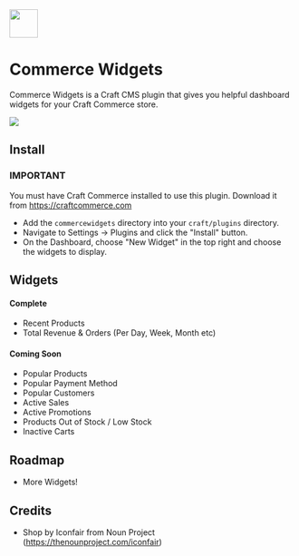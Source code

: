 <img src="https://raw.githubusercontent.com/madebyshape/commerce-widgets/master/screenshots/icon.png" width="50">

# Commerce Widgets

Commerce Widgets is a Craft CMS plugin that gives you helpful dashboard widgets for your Craft Commerce store.

<img src="https://raw.githubusercontent.com/madebyshape/commerce-widgets/master/screenshots/example.png">

## Install

### IMPORTANT

You must have Craft Commerce installed to use this plugin. Download it from https://craftcommerce.com

- Add the `commercewidgets` directory into your `craft/plugins` directory.
- Navigate to Settings -> Plugins and click the "Install" button.
- On the Dashboard, choose "New Widget" in the top right and choose the widgets to display.

## Widgets

#### Complete

- Recent Products
- Total Revenue & Orders (Per Day, Week, Month etc)

#### Coming Soon 

- Popular Products
- Popular Payment Method
- Popular Customers
- Active Sales
- Active Promotions
- Products Out of Stock / Low Stock
- Inactive Carts

## Roadmap

- More Widgets!

## Credits

- Shop by Iconfair from Noun Project (https://thenounproject.com/iconfair)


